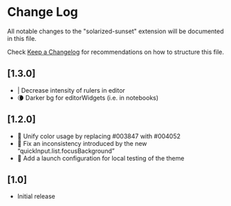 # Change Log

All notable changes to the "solarized-sunset" extension will be documented in this file.

Check [Keep a Changelog](http://keepachangelog.com/) for recommendations on how to structure this file.

## [1.3.0]
- | Decrease intensity of rulers in editor
- 🌘 Darker bg for editorWidgets (i.e. in notebooks)

## [1.2.0]

- 🎨 Unify color usage by replacing #003847 with #004052
- 🐛 Fix an inconsistency introduced by the new “quickInput.list.focusBackground”
- 🚀 Add a launch configuration for local testing of the theme

## [1.0]

- Initial release
